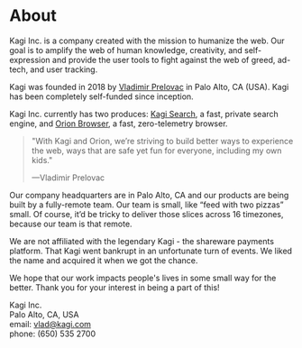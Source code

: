 # About

Kagi Inc. is a company created with the mission to humanize the web. Our goal is to amplify the web of human knowledge, creativity, and self-expression and provide the user tools to fight against the web of greed, ad-tech, and user tracking.

Kagi was founded in 2018 by [Vladimir Prelovac](https://vladimir.prelovac.com/) in Palo Alto, CA (USA). Kagi has been completely self-funded since inception. 

Kagi Inc. currently has two produces: [Kagi Search](https://kagi.com), a fast, private search engine, and [Orion Browser](https://browser.kagi.com/), a fast, zero-telemetry browser.

> "With Kagi and Orion, we’re striving to build better ways to experience the web, ways that are safe yet fun for everyone, including my own kids."
> 
> —Vladimir Prelovac
 
Our company headquarters are in Palo Alto, CA and our products are being built by a fully-remote team. Our team is small, like “feed with two pizzas” small. Of course, it’d be tricky to deliver those slices across 16 timezones, because our team is that remote.

We are not affiliated with the legendary Kagi - the shareware payments platform. That Kagi went bankrupt in an unfortunate turn of events. We liked the name and acquired it when we got the chance.
  
We hope that our work impacts people's lives in some small way for the better. Thank you for your interest in being a part of this!

Kagi Inc.\
Palo Alto, CA, USA\
email: vlad@kagi.com\
phone: (650) 535 2700